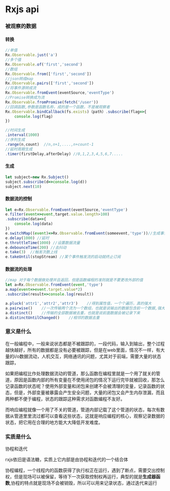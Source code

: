 # Rxjs api

### 被观察的数据

#### 转换

```javascript
//单值
Rx.Observable.just('a')
//多个值
Rx.Observable.of('first','second')
//数组
Rx.Observable.from(['first','second'])
//json转成map
Rx.Observable.pairs(['first','second'])
//将事件源转成流
Rx.Observable.fromEvent(eventSource,'eventType')
//Promise转换成为流
Rx.Observable.fromPromise(fetch('/user'))
//回调函数,参数是函数名称，成的是一个函数，不是被观察者
Rx.Observable.bindCallback(fs.exists)（path）.subscribe(flag=>{
    console.log(flag)
})

//时间生成
.interval(1000)
//序列生成
.range(n,count)  //n,n+1,....,n+count-1
//延时周期生成
.timer(firstDelay,afterDelay) //0,1,2,3,4,5,6,7.....
```

#### 生成

```javascript
let subject=new Rx.Subject()
subject.subscribe(d=>console.log(d))
subject.next(10)
```

#### 数据流的控制

```javascript
let e=Rx.Observable.fromEvent(eventSource,'eventType')
e.filter(event=>event,target.value.length>100)
.subscribe(data=>{
    console.log(data)
})
e.switchMap((event)=>Rx.Observable.fromEvent(someevent,'type'))//生成事件流
e.delay(1000) //延时
e.throttleTime(1000) //设置数据流量
e.debounceTime(200) //去抖动
e.take(3)  //触发次数上线
e.takeUntil(stopStream) //某个事件触发流的启动就终止订阅
```

#### 数据流的处理

```javascript
//map 对于每个数据做处理并且返回，但是函数编程的准则就是不要更改外部的值
let a=Rx.Observable.fromEvent(event,'type')
a.map(event=>event.target.value*2)
.subscribe(result=>console.log(result))

a.pluck('attr1','attr2','attr3')	//得到属性值，一个个遍历，真的强大
a.pairwise() 	//一次传输两个流为一个数组，也就是说输出的数据包含前一个数据,强大
a.distinct()	//传输的全部数据被去重，也就是说前面数据会被记录下来
a.distinctUntilChanged() 	//相邻的数据去重
```

### 意义是什么

在一般编程中，一般来说状态都是不被跟踪的，一段代码，输入到输出，整个过程越快越好，所有的数据都是没有必要被跟踪，但是在web里面，情况不一样，有大量的i/o数据流动，人机交互，网络通讯的问题，尤其对于前端，需要大量的状态跟踪，

如果把编程比作处理数据流动的管道，那么函数在编程里就是一个用了就关的管道，原因是函数内部的所有变量在不使用闭包的情况下运行完毕就被回收，那怎么记录函数的状态呢？使用外部变量和闭包来创建不会被清理的变量，记录函数的状态，但是，外部变量被暴露会产生安全问题，大量的闭包又会产生内存泄漏，而且两种都不便于编程，状态的跟踪这种需求对函数编程不友好。

而响应编程就像一个用了不关的管道，管道内部记载了这个管道的状态，每次有数据从管道里里流过都可以查看这些状态，这就是响应编程的核心，观察记录数据的状态，把它用在合理的地方能大大降低开发难度。

### 实质是什么

协程和迭代

rxjs依旧是语法糖，实质上它内部是由协程和迭代的一个结合体

协程编程，一个线程内的函数获得了执行权正在运行，遇到了断点，需要交出控制权，但是现场可以被保留，等待下一次获取控制权再运行，典型的就是**生成器函数**,协程的特点就是现场不会被销毁，所以可以用来记录状态，通过迭代来运行